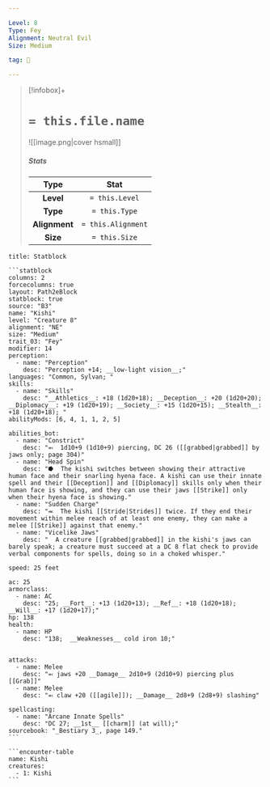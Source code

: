 ```yaml
---

Level: 8
Type: Fey
Alignment: Neutral Evil
Size: Medium

tag: 👹

---
```


> [!infobox]+
> #  `= this.file.name`
> ![[image.png|cover hsmall]]
> ##### Stats
> Type | Stat |
> :---:|:---:|
> **Level** | `= this.Level` |
> **Type** | `= this.Type` |
> **Alignment** | `= this.Alignment` |
> **Size** | `= this.Size` |



````ad-info
title: Statblock

```statblock
columns: 2
forcecolumns: true
layout: Path2eBlock
statblock: true
source: "B3"
name: "Kishi"
level: "Creature 8"
alignment: "NE"
size: "Medium"
trait_03: "Fey"
modifier: 14
perception:
  - name: "Perception"
    desc: "Perception +14; __low-light vision__;"
languages: "Common, Sylvan; "
skills:
  - name: "Skills"
    desc: "__Athletics__: +18 (1d20+18); __Deception__: +20 (1d20+20); __Diplomacy__: +19 (1d20+19); __Society__: +15 (1d20+15); __Stealth__: +18 (1d20+18); "
abilityMods: [6, 4, 1, 1, 2, 5]

abilities_bot:
  - name: "Constrict"
    desc: "⬻  1d10+9 (1d10+9) piercing, DC 26 ([[grabbed|grabbed]] by jaws only; page 304)"
  - name: "Head Spin"
    desc: "⭓  The kishi switches between showing their attractive human face and their snarling hyena face. A kishi can use their innate spell and their [[Deception]] and [[Diplomacy]] skills only when their human face is showing, and they can use their jaws [[Strike]] only when their hyena face is showing."
  - name: "Sudden Charge"
    desc: "⬺  The kishi [[Stride|Strides]] twice. If they end their movement within melee reach of at least one enemy, they can make a melee [[Strike]] against that enemy."
  - name: "Vicelike Jaws"
    desc: "  A creature [[grabbed|grabbed]] in the kishi's jaws can barely speak; a creature must succeed at a DC 8 flat check to provide verbal components for spells, doing so in a choked whisper."

speed: 25 feet

ac: 25
armorclass:
  - name: AC
    desc: "25; __Fort__: +13 (1d20+13); __Ref__: +18 (1d20+18); __Will__: +17 (1d20+17);"
hp: 138
health:
  - name: HP
    desc: "138;  __Weaknesses__ cold iron 10;"


attacks:
  - name: Melee
    desc: "⬻ jaws +20 __Damage__ 2d10+9 (2d10+9) piercing plus [[Grab]]"
  - name: Melee
    desc: "⬻ claw +20 ([[agile]]); __Damage__ 2d8+9 (2d8+9) slashing"

spellcasting:
  - name: "Arcane Innate Spells"
    desc: "DC 27; __1st__ [[charm]] (at will);"
sourcebook: "_Bestiary 3_, page 149."
```

```encounter-table
name: Kishi
creatures:
  - 1: Kishi
```

````


